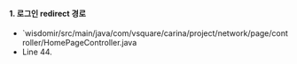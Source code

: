 
#### 1. 로그인 redirect 경로
- `wisdomir/src/main/java/com/vsquare/carina/project/network/page/controller/HomePageController.java
- Line 44.

